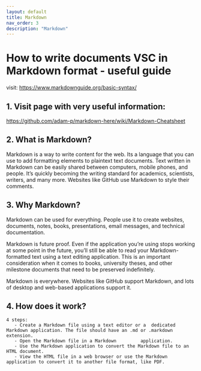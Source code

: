 ```yaml
---
layout: default
title: Markdown
nav_order: 3
description: "Markdown"
---
```


# How to write documents VSC in Markdown format - useful guide

visit: https://www.markdownguide.org/basic-syntax/

## 1. Visit page with very useful information: 
   https://github.com/adam-p/markdown-here/wiki/Markdown-Cheatsheet

## 2. What is Markdown?
  
Markdown is a way to write content for the web. Its a language that you can use to add formatting elements to plaintext text documents.
Text written in Markdown can be easily shared between computers, mobile phones, and people. It’s quickly becoming the writing standard for academics, scientists, writers, and many more. Websites like GitHub use Markdown to style their comments.

## 3. Why Markdown?
   
Markdown can be used for everything. People use it to create websites, documents, notes, books, presentations, email messages, and technical documentation.

Markdown is future proof. Even if the application you’re using stops working at some point in the future, you’ll still be able to read your Markdown-formatted text using a text editing application. This is an important consideration when it comes to books, university theses, and other milestone documents that need to be preserved indefinitely.

Markdown is everywhere. Websites like GitHub support Markdown, and lots of desktop and web-based applications support it.

## 4. How does it work?

    4 steps:
       - Create a Markdown file using a text editor or a  dedicated Markdown application. The file should have an .md or .markdown extension.
       - Open the Markdown file in a Markdown         application.
       - Use the Markdown application to convert the Markdown file to an HTML document.
       - View the HTML file in a web browser or use the Markdown application to convert it to another file format, like PDF.

